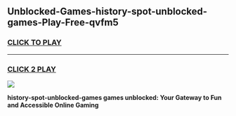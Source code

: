 
## Unblocked-Games-history-spot-unblocked-games-Play-Free-qvfm5
<h3>
<a href="https://premium76.site?title=history-spot-unblocked-games&ref=21A">CLICK TO PLAY</a></h3>
<hr>

<h3>
<a href="https://premium76.site?title=history-spot-unblocked-games&ref=21A">CLICK 2 PLAY</a>
  
</h3>

<a href="https://premium76.site?title=history-spot-unblocked-games&ref=21A"><img src="https://clearcache.store/games.png"></a>


**history-spot-unblocked-games games unblocked: Your Gateway to Fun and Accessible Online Gaming**
